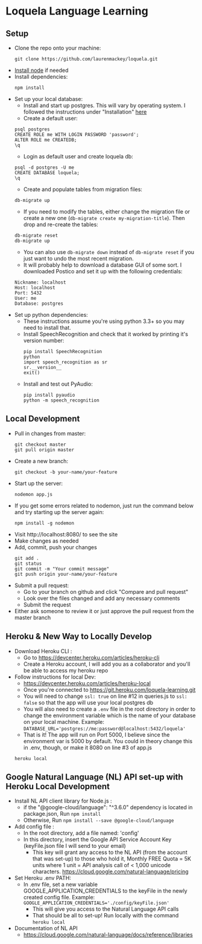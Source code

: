 # Loquela Language Learning

## Setup
- Clone the repo onto your machine:
    ```
    git clone https://github.com/laurenmackey/loquela.git
    ```
- [Install node](https://nodejs.org/en/) if needed
- Install dependencies:
    ```
    npm install
    ```
- Set up your local database:
    - Install and start up postgres. This will vary by operating system. I followed the instructions under "Installation" [here](https://blog.logrocket.com/setting-up-a-restful-api-with-node-js-and-postgresql-d96d6fc892d8/)
    - Create a default user:
    ```
    psql postgres
    CREATE ROLE me WITH LOGIN PASSWORD 'password';
    ALTER ROLE me CREATEDB;
    \q
    ```
    - Login as default user and create loquela db:
    ```
    psql -d postgres -U me
    CREATE DATABASE loquela;
    \q
    ```
    - Create and populate tables from migration files:
    ```
    db-migrate up
    ```
    - If you need to modify the tables, either change the migration file or create a new one (`db-migrate create my-migration-title`).
    Then drop and re-create the tables:
    ```
    db-migrate reset
    db-migrate up
    ```
    - You can also use `db-migrate down` instead of `db-migrate reset` if you just want to undo the most recent migration.
    - It will probably help to download a database GUI of some sort. I downloaded Postico and set it up with the following credentials:
    ```
    Nickname: localhost
    Host: localhost
    Port: 5432
    User: me
    Database: postgres
    ```
- Set up python dependencies:
    - These instructions assume you're using python 3.3+ so you may need to install that.
    - Install SpeechRecognition and check that it worked by printing it's version number:
        ```
        pip install SpeechRecognition
        python
        import speech_recognition as sr
        sr.__version__
        exit()
        ```
    - Install and test out PyAudio:
        ```
        pip install pyaudio
        python -m speech_recognition
        ```


## Local Development
- Pull in changes from master:
    ```
    git checkout master
    git pull origin master
    ```
- Create a new branch:
    ```
    git checkout -b your-name/your-feature
    ```
- Start up the server:
    ```
    nodemon app.js
    ```
- If you get some errors related to nodemon, just run the command below and try starting up the server again:
    ```
    npm install -g nodemon
    ```
- Visit http://localhost:8080/ to see the site
- Make changes as needed
- Add, commit, push your changes
    ```
    git add .
    git status
    git commit -m "Your commit message"
    git push origin your-name/your-feature
    ```
- Submit a pull request:
    - Go to your branch on github and click "Compare and pull request"
    - Look over the files changed and add any necessary comments
    - Submit the request
- Either ask someone to review it or just approve the pull request from the master branch

## Heroku & New Way to Locally Develop
- Download Heroku CLI :
    - Go to https://devcenter.heroku.com/articles/heroku-cli
    - Create a Heroku account, I will add you as a collaborator and you'll be able to access my heroku repo
- Follow instructions for local Dev:
    - https://devcenter.heroku.com/articles/heroku-local
    - Once you're connected to https://git.heroku.com/loquela-learning.git
    - You will need to change `ssl: true` on line #12 in queries.js to `ssl: false` so that the app will use your local postgres db
    - You will also need to create a `.env` file in the root directory in order to change the environment variable which is the name of your database on your local machine. Example:   `DATABASE_URL='postgres://me:password@localhost:5432/loquela'`
    - That is it! The app will run on Port 5000, I believe since the environment var is 5000 by default. You could in theory change this in .env, though, or make it 8080 on line #3 of app.js
    ```
    heroku local
    ```
## Google Natural Language (NL) API set-up with Heroku Local Development
- Install NL API client library for Node.js :
  - if the "@google-cloud/language": "^3.6.0" dependency is located in package.json, Run `npm install`
  - Otherwise, Run `npm install --save @google-cloud/language`
- Add config file :
  - In the root directory, add a file named: 'config'
  - In this directory, insert the Google API Service Account Key (keyFile.json file I will send to your email)
    - This key will grant any access to the NL API (from the account that was set-up) to those who hold it, Monthly FREE Quota = 5K units where 1 unit = API analysis call of < 1,000 unicode characters. https://cloud.google.com/natural-language/pricing
- Set Heroku .env PATH:
  - In .env file, set a new variable GOOGLE_APPLICATION_CREDENTIALS to the keyFile in the newly created config file. Example: `GOOGLE_APPLICATION_CREDENTIALS='./config/keyFile.json'`
    - This will give you access to the Natural Language API calls
    - That should be all to set-up! Run locally with the command `heroku local`
- Documentation of NL API
  - https://cloud.google.com/natural-language/docs/reference/libraries
